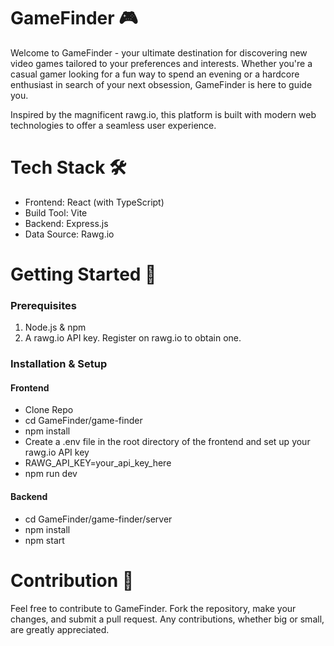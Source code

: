 # GameFinder 🎮

Welcome to GameFinder - your ultimate destination for discovering new video games tailored to your preferences and interests. Whether you're a casual gamer looking for a fun way to spend an evening or a hardcore enthusiast in search of your next obsession, GameFinder is here to guide you.

Inspired by the magnificent rawg.io, this platform is built with modern web technologies to offer a seamless user experience.

# Tech Stack 🛠️

- Frontend: React (with TypeScript)
- Build Tool: Vite
- Backend: Express.js
- Data Source: Rawg.io

# Getting Started 🚀

### Prerequisites

1. Node.js & npm
2. A rawg.io API key. Register on rawg.io to obtain one.

### Installation & Setup

#### Frontend

- Clone Repo
- cd GameFinder/game-finder
- npm install
- Create a .env file in the root directory of the frontend and set up your rawg.io API key
- RAWG_API_KEY=your_api_key_here
- npm run dev

#### Backend

- cd GameFinder/game-finder/server
- npm install
- npm start

# Contribution 🤝
Feel free to contribute to GameFinder. Fork the repository, make your changes, and submit a pull request. Any contributions, whether big or small, are greatly appreciated.

